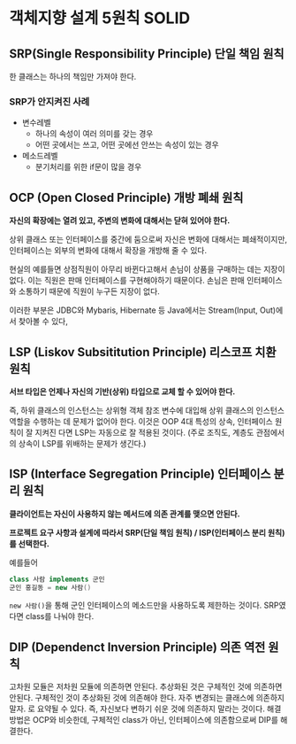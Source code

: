 # 객체지향 설계 5원칙 SOLID

## SRP(Single Responsibility Principle) 단일 책임 원칙

한 클래스는 하나의 책임만 가져야 한다.

### SRP가 안지켜진 사례

- 변수레벨
    - 하나의 속성이 여러 의미를 갖는 경우
    - 어떤 곳에서는 쓰고, 어떤 곳에선 안쓰는 속성이 있는 경우
- 메소드레벨
    - 분기처리를 위한 if문이 많을 경우

## OCP (Open Closed Principle) 개방 폐쇄 원칙

**자신의 확장에는 열려 있고, 주변의 변화에 대해서는 닫혀 있어야 한다.**

상위 클래스 또는 인터페이스를 중간에 둠으로써 자신은 변화에 대해서는 폐쇄적이지만, 인터페이스는 외부의 변화에 대해서 확장을 개방해 줄 수 있다.

현실의 예를들면 상점직원이 아무리 바뀐다고해서 손님이 상품을 구매하는 데는 지장이 없다. 이는 직원은 판매 인터페이스를 구현해야하기 때문이다. 손님은 판매 인터페이스와 소통하기 때문에 직원이 누구든 지장이 없다.

이러한 부분은 JDBC와 Mybaris, Hibernate 등 Java에서는 Stream(Input, Out)에서 찾아볼 수 있다,

## LSP (Liskov Subsititution Principle) 리스코프 치환 원칙

**서브 타입은 언제나 자신의 기반(상위) 타입으로 교체 할 수 있어야 한다.**

즉, 하위 클래스의 인스턴스는 상위형 객체 참조 변수에 대입해 상위 클래스의 인스턴스 역할을 수행하는 데 문제가 없어야 한다. 이것은 OOP 4대 특성의 상속, 인터페이스 원칙이 잘 지켜진 다면 LSP는 자동으로 잘 적용된 것이다. (주로 조직도, 계층도 관점에서의 상속이 LSP를 위배하는 문제가 생긴다.)

## ISP (Interface Segregation Principle) 인터페이스 분리 원칙

**클라이언트는 자신이 사용하지 않는 메서드에 의존 관계를 맺으면 안된다.**

**프로젝트 요구 사항과 설계에 따라서 SRP(단일 책임 원칙) / ISP(인터페이스 분리 원칙)를 선택한다.**

예를들어

```java
class 사람 implements 군인
군인 홍길동 = new 사람()
```

```new 사람()```을 통해 군인 인터페이스의 메소드만을 사용하도록 제한하는 것이다. SRP였다면 class를 나눠야 한다.

## DIP (Dependenct Inversion Principle) 의존 역전 원칙

고차원 모듈은 저차원 모듈에 의존하면 안된다. 추상화된 것은 구체적인 것에 의존하면 안된다. 구체적인 것이 추상화된 것에 의존해야 한다. 자주 변경되는 클래스에 의존하지 말자. 로 요약될 수 있다. 즉, 자신보다 변하기 쉬운 것에 의존하지 말라는 것이다. 해결방법은 OCP와 비슷한데, 구체적인 class가 아닌, 인터페이스에 의존함으로써 DIP를 해결한다.

